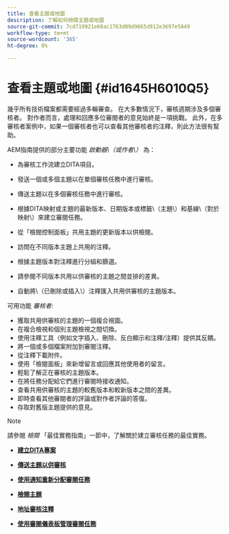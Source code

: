 ```yaml
---
title: 查看主題或地圖
description: 了解如何檢閱主題或地圖
source-git-commit: 7cd719921e68ac1763d09d9665d912e3697e5849
workflow-type: tm+mt
source-wordcount: '365'
ht-degree: 0%

---
```



# 查看主題或地圖 {#id1645H6010Q5}

幾乎所有技術檔案都需要經過多輪審查。 在大多數情況下，審核週期涉及多個審核者。 對作者而言，處理和回應多位審閱者的意見始終是一項挑戰。 此外，在多審核者案例中，如果一個審核者也可以查看其他審核者的注釋，則此方法很有幫助。

AEM指南提供的部分主要功能 *啟動器\（或作者\）* 為：

- 為審核工作流建立DITA項目。
- 發送一個或多個主題以在單個審核任務中進行審核。

- 傳送主題以在多個審核任務中進行審核。

- 根據DITA映射或主題的最新版本、日期版本或標籤\（主題\）和基線\（對於映射\）來建立審閱任務。

- 從「檢閱控制面板」共用主題的更新版本以供檢閱。

- 訪問在不同版本主題上共用的注釋。

- 根據主題版本對注釋進行分組和篩選。

- 請參閱不同版本共用以供審核的主題之間並排的差異。

- 自動將\（已刪除或插入\）注釋匯入共用供審核的主題版本。


可用功能 *審核者*:

- 獲取共用供審核的主題的一個複合視圖。
- 在複合檢視和個別主題檢視之間切換。
- 使用注釋工具（例如文字插入、刪除、反白顯示和注釋/注釋）提供其反饋。
- 將一個或多個檔案附加到審閱注釋。
- 從注釋下載附件。
- 使用「檢閱面板」來新增留言或回應其他使用者的留言。
- 輕鬆了解正在審核的主題版本。
- 在將任務分配給它們進行審閱時接收通知。
- 查看共用供審核的主題的較舊版本和較新版本之間的差異。
- 即時查看其他審閱者的評論或對作者評論的答復。
- 存取對舊版主題提供的意見。

>[!NOTE]
>
> 請參閱 *檢閱* 「最佳實務指南」一節中，了解關於建立審核任務的最佳實務。

- **[建立DITA專案](authoring-create-dita-project.md)**

- **[傳送主題以供審核](review-send-topics-for-review.md)**

- **[使用通知重新分配審閱任務](reassign-review-using-notification.md)**

- **[檢閱主題](review-topics.md)**

- **[地址審核注釋](review-address-review-comments.md)**

- **[使用審閱儀表板管理審閱任務](review-manage-tasks-review-dashboard.md)**


